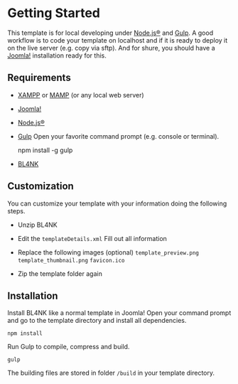# Getting Started

This template is for local developing under [Node.js®](http://nodejs.org/) and [Gulp](https://gulpjs.com/). A good workflow is to code your template on localhost and if it is ready to deploy it on the live server (e.g. copy via sftp). And for shure, you should have a [Joomla!](https://www.joomla.org/) installation ready for this.

## Requirements

* [XAMPP](https://www.apachefriends.org/) or [MAMP](https://www.mamp.info) (or any local web server)

* [Joomla!](https://www.joomla.org/)

* [Node.js®](http://nodejs.org/)

* [Gulp](https://gulpjs.com/)
  Open your favorite command prompt (e.g. console or terminal).

    npm install -g gulp

* [BL4NK](https://github.com/Bloggerschmidt/Blank/releases/latest)

## Customization

You can customize your template with your information doing the following steps.

* Unzip BL4NK

* Edit the `templateDetails.xml`
 Fill out all information

* Replace the following images \(optional\)
 `template_preview.png`
 `template_thumbnail.png`
 `favicon.ico`

* Zip the template folder again

## Installation

Install BL4NK like a normal template in Joomla! Open your command prompt and go to the template directory and install all dependencies.

    npm install

Run Gulp to compile, compress and build.

    gulp

The building files are stored in folder `/build` in your template directory.
